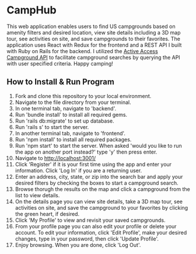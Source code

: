 # CampHub

This web application enables users to find US campgrounds based on amenity filters and desired location, view site details including a 3D map tour, see activities on site, and save campgrounds to their favorites. The application uses React with Redux for the frontend and a REST API I built with Ruby on Rails for the backend. I utilized the [Active Access Campground API](http://developer.active.com/docs/read/Campground_APIs) to facilitate campground searches by querying the API with user specified criteria. Happy camping!

## How to Install & Run Program

1. Fork and clone this repository to your local environment.
2. Navigate to the file directory from your terminal.
3. In one terminal tab, navigate to 'backend'.
4. Run 'bundle install' to install all required gems.
5. Run 'rails db:migrate' to set up database.
6. Run 'rails s' to start the server.
7. In another terminal tab, navigate to 'frontend'.
8. Run 'npm install' to install all required packages.
9. Run 'npm start' to start the server. When asked 'would you like to run the app on another port instead?' type 'y' then press enter.
10. Navigate to [http://localhost:3001/](http://localhost:3001/)
11. Click 'Register' if it is your first time using the app and enter your information. Click 'Log In' if you are a returning user.
12. Enter an address, city, state, or zip into the search bar and apply your desired filters by checking the boxes to start a campground search.
13. Browse thorugh the results on the map and click a campground from the list to view details.
14. On the details page you can view site details, take a 3D map tour, see activities on site, and save the campground to your favorites by clicking the green heart, if desired.
15. Click 'My Profile' to view and revisit your saved campgrounds. 
16. From your profile page you can also edit your profile or delete your account. To edit your information, click 'Edit Profile', make your desired changes, type in your password, then click 'Update Profile'.
17. Enjoy browsing. When you are done, click 'Log Out'.
